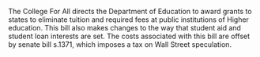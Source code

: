 The College For All directs the Department of Education to award grants to states to eliminate tuition and required fees at public institutions of Higher education. This bill also makes changes to the way that student aid and student loan interests are set. The costs associated with this bill are offset by senate bill s.1371, which imposes a tax on Wall Street speculation.